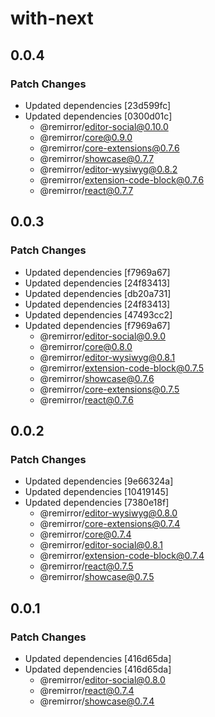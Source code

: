 # with-next

## 0.0.4

### Patch Changes

- Updated dependencies [23d599fc]
- Updated dependencies [0300d01c]
  - @remirror/editor-social@0.10.0
  - @remirror/core@0.9.0
  - @remirror/core-extensions@0.7.6
  - @remirror/showcase@0.7.7
  - @remirror/editor-wysiwyg@0.8.2
  - @remirror/extension-code-block@0.7.6
  - @remirror/react@0.7.7

## 0.0.3

### Patch Changes

- Updated dependencies [f7969a67]
- Updated dependencies [24f83413]
- Updated dependencies [db20a731]
- Updated dependencies [24f83413]
- Updated dependencies [47493cc2]
- Updated dependencies [f7969a67]
  - @remirror/editor-social@0.9.0
  - @remirror/core@0.8.0
  - @remirror/editor-wysiwyg@0.8.1
  - @remirror/extension-code-block@0.7.5
  - @remirror/showcase@0.7.6
  - @remirror/core-extensions@0.7.5
  - @remirror/react@0.7.6

## 0.0.2

### Patch Changes

- Updated dependencies [9e66324a]
- Updated dependencies [10419145]
- Updated dependencies [7380e18f]
  - @remirror/editor-wysiwyg@0.8.0
  - @remirror/core-extensions@0.7.4
  - @remirror/core@0.7.4
  - @remirror/editor-social@0.8.1
  - @remirror/extension-code-block@0.7.4
  - @remirror/react@0.7.5
  - @remirror/showcase@0.7.5

## 0.0.1

### Patch Changes

- Updated dependencies [416d65da]
- Updated dependencies [416d65da]
  - @remirror/editor-social@0.8.0
  - @remirror/react@0.7.4
  - @remirror/showcase@0.7.4
